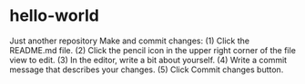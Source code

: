 # hello-world
Just another repository
Make and commit changes:
(1) Click the README.md file.
(2) Click the pencil icon in the upper right corner of the file view to edit.
(3) In the editor, write a bit about yourself.
(4) Write a commit message that describes your changes.
(5) Click Commit changes button.
